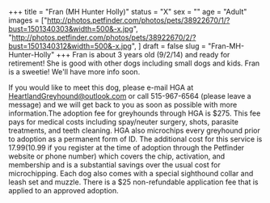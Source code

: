 +++
title = "Fran (MH Hunter Holly)"
status = "X"
sex = ""
age = "Adult"
images = ["http://photos.petfinder.com/photos/pets/38922670/1/?bust=1501340303&width=500&-x.jpg",
"http://photos.petfinder.com/photos/pets/38922670/2/?bust=1501340312&width=500&-x.jpg",
]
draft = false
slug = "Fran-MH-Hunter-Holly"
+++
Fran is about 3 years old (9/2/14) and ready for retirement! She is good with other dogs including small dogs and kids. Fran is a sweetie! We'll have more info soon.

If you would like to meet this dog, please e-mail HGA at HeartlandGreyhound@outlook.com or call 515-967-6564 (please leave a message) and we will get back to you as soon as possible with more information.The adoption fee for greyhounds through HGA is $275. This fee pays for medical costs including spay/neuter surgery, shots, parasite treatments, and teeth cleaning. HGA also microchips every greyhound prior to adoption as a permanent form of ID. The additional cost for this service is $17.99 ($10.99 if you register at the time of adoption through the Petfinder website or phone number) which covers the chip, activation, and membership and is a substantial savings over the usual cost for microchipping. Each dog also comes with a special sighthound collar and leash set and muzzle. There is a $25 non-refundable application fee that is applied to an approved adoption.
